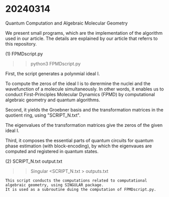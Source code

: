# 20240314

Quantum Computation and Algebraic Molecular Geometry


We present small programs, which are the implementation of the algorithm used in our article.
The details are explained by our article that referrs to this repository.


(1) FPMDscript.py
 >> python3 FPMDscript.py

  First, the script generates a polynmial ideal I. 
  
   To compute the zeros of the ideal I is to derermine the nuclei and the wavefunction of a molecule simultaneously.
   In other words, it enables us to conduct First-Principles Molecular Dynamics (FPMD) 
   by computational algebraic geometry and quantum algorithms. 

  Second, it yields the Groebner basis and the transformation matrices in the quotient ring, using "SCRIPT_N.txt".

   The eigenvalues of the transformation matrices give the zeros of the given ideal I.

  Third, it composes the essential parts of quantum circuits for quantum phase estimation (with block-encoding), 
  by which the eigenvaues are computed and registered in quantum states.

(2) SCRIPT_N.txt output.txt

 >> Singular <SCRIPT_N.txt > outputs.txt

    This script conducts the computations related to computational algebraic geometry, using SINGULAR package.
    It is used as a subroutine duing the computation of FPMDscript.py.

    
